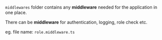 `middlewares` folder contains any **middleware** needed for the application in one place.

There can be **middleware** for authentication, logging, role check etc.

eg. file name: `role.middleware.ts`
